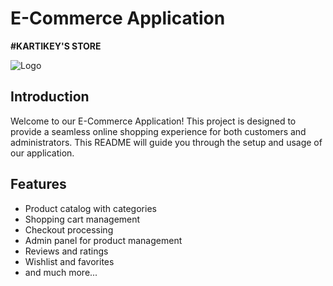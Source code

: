 # E-Commerce Application

**#KARTIKEY'S STORE**

![Logo](https://example.com/your-logo.png)

## Introduction

Welcome to our E-Commerce Application! This project is designed to provide a seamless online shopping experience for both customers and administrators. This README will guide you through the setup and usage of our application.

## Features

- Product catalog with categories
- Shopping cart management
- Checkout processing
- Admin panel for product management
- Reviews and ratings
- Wishlist and favorites
- and much more...



